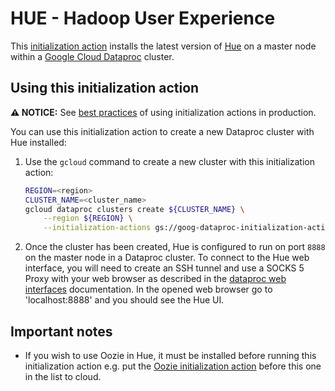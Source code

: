 # HUE - Hadoop User Experience

This [initialization action](https://cloud.google.com/dataproc/init-actions)
installs the latest version of [Hue](http://gethue.com) on a master node within
a [Google Cloud Dataproc](https://cloud.google.com/dataproc) cluster.

## Using this initialization action

**:warning: NOTICE:** See [best practices](README.md#how-initialization-actions-are-used) of using initialization actions in production.

You can use this initialization action to create a new Dataproc cluster with Hue
installed:

1.  Use the `gcloud` command to create a new cluster with this initialization
    action:

    ```bash
    REGION=<region>
    CLUSTER_NAME=<cluster_name>
    gcloud dataproc clusters create ${CLUSTER_NAME} \
        --region ${REGION} \
        --initialization-actions gs://goog-dataproc-initialization-actions-${REGION}/hue/hue.sh
    ```

1.  Once the cluster has been created, Hue is configured to run on port `8888`
    on the master node in a Dataproc cluster. To connect to the Hue web
    interface, you will need to create an SSH tunnel and use a SOCKS 5 Proxy
    with your web browser as described in the
    [dataproc web interfaces](https://cloud.google.com/dataproc/cluster-web-interfaces)
    documentation. In the opened web browser go to 'localhost:8888' and you
    should see the Hue UI.

## Important notes

*   If you wish to use Oozie in Hue, it must be installed before running this
    initialization action e.g. put the
    [Oozie initialization action](../oozie/README.md) before this one in the
    list to cloud.
